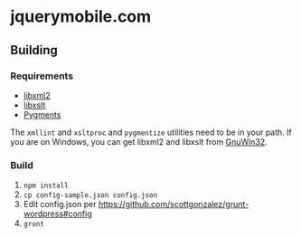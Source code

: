 jquerymobile.com
================

## Building

### Requirements
* <a href="http://www.xmlsoft.org/">libxml2</a>
* <a href="http://xmlsoft.org/XSLT/">libxslt</a>
* <a href="http://pygments.org/">Pygments</a>

The `xmllint` and `xsltproc` and `pygmentize` utilities need to be in your path. If you are on Windows, you can get libxml2 and libxslt from <a href="http://sourceforge.net/projects/gnuwin32/files/">GnuWin32</a>.

### Build

1. `npm install`
2. `cp config-sample.json config.json`
3. Edit config.json per https://github.com/scottgonzalez/grunt-wordpress#config
4. `grunt`
